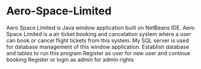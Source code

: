 # Aero-Space-Limited
Aero Space Limited is Java window application built on NetBeans IDE. Aero  Space Limited is a air ticket booking and cancelation system where a user can book or cancel flight tickets from this system. My SQL server is used for database management of this window application.
Establish database and tables to run this program
Register as user for new user and continue booking
Register or login as admin for admin rights
